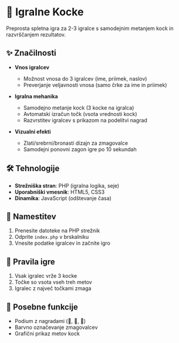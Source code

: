 # 🎲 Igralne Kocke

Preprosta spletna igra za 2-3 igralce s samodejnim metanjem kock in razvrščanjem rezultatov.

## ✨ Značilnosti

- **Vnos igralcev**
  - Možnost vnosa do 3 igralcev (ime, priimek, naslov)
  - Preverjanje veljavnosti vnosa (samo črke za ime in priimek)

- **Igralna mehanika**
  - Samodejno metanje kock (3 kocke na igralca)
  - Avtomatski izračun točk (vsota vrednosti kock)
  - Razvrstitev igralcev s prikazom na podelitvi nagrad

- **Vizualni efekti**
  - Zlati/srebrni/bronasti dizajn za zmagovalce
  - Samodejni ponovni zagon igre po 10 sekundah

## 🛠️ Tehnologije

- **Strežniška stran**: PHP (igralna logika, seje)
- **Uporabniški vmesnik**: HTML5, CSS3 
- **Dinamika**: JavaScript (odštevanje časa)

## 🚀 Namestitev

1. Prenesite datoteke na PHP strežnik
2. Odprite `index.php` v brskalniku
3. Vnesite podatke igralcev in začnite igro

## 📜 Pravila igre

1. Vsak igralec vrže 3 kocke
2. Točke so vsota vseh treh metov
3. Igralec z največ točkami zmaga

## 🌟 Posebne funkcije

- Podium z nagradami (🥇, 🥈, 🥉)
- Barvno označevanje zmagovalcev
- Grafični prikaz metov kock
